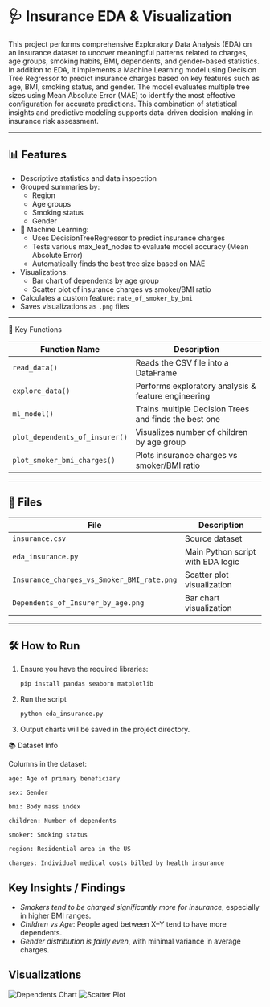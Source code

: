 # 🩺 Insurance EDA & Visualization

This project performs comprehensive Exploratory Data Analysis (EDA) on an insurance dataset to uncover meaningful patterns related to charges, age groups, smoking habits, BMI, dependents, and gender-based statistics. In addition to EDA, it implements a Machine Learning model using Decision Tree Regressor to predict insurance charges based on key features such as age, BMI, smoking status, and gender. The model evaluates multiple tree sizes using Mean Absolute Error (MAE) to identify the most effective configuration for accurate predictions. This combination of statistical insights and predictive modeling supports data-driven decision-making in insurance risk assessment.

---

## 📊 Features

- Descriptive statistics and data inspection
- Grouped summaries by:
  - Region
  - Age groups
  - Smoking status
  - Gender
- 🌲 Machine Learning:
  - Uses DecisionTreeRegressor to predict insurance charges
  - Tests various max_leaf_nodes to evaluate model accuracy (Mean Absolute Error)
  - Automatically finds the best tree size based on MAE
- Visualizations:
  - Bar chart of dependents by age group
  - Scatter plot of insurance charges vs smoker/BMI ratio
- Calculates a custom feature: `rate_of_smoker_by_bmi`
- Saves visualizations as `.png` files

---

📌 Key Functions

| Function Name                  | Description                                           |
| ------------------------------ | ----------------------------------------------------- |
| `read_data()`                  | Reads the CSV file into a DataFrame                   |
| `explore_data()`               | Performs exploratory analysis & feature engineering   |
| `ml_model()`                   | Trains multiple Decision Trees and finds the best one |
| `plot_dependents_of_insurer()` | Visualizes number of children by age group            |
| `plot_smoker_bmi_charges()`    | Plots insurance charges vs smoker/BMI ratio           |

---

## 📁 Files

| File                          | Description                              |
|-------------------------------|------------------------------------------|
| `insurance.csv`               | Source dataset                           |
| `eda_insurance.py`            | Main Python script with EDA logic        |
| `Insurance_charges_vs_Smoker_BMI_rate.png` | Scatter plot visualization |
| `Dependents_of_Insurer_by_age.png`        | Bar chart visualization     |

---

## 🛠️ How to Run

1. Ensure you have the required libraries:
   ```bash
   pip install pandas seaborn matplotlib
   
2. Run the script
   ```bash
   python eda_insurance.py

3. Output charts will be saved in the project directory.


📚 Dataset Info

Columns in the dataset:

    age: Age of primary beneficiary

    sex: Gender

    bmi: Body mass index

    children: Number of dependents

    smoker: Smoking status

    region: Residential area in the US

    charges: Individual medical costs billed by health insurance

## Key Insights / Findings

- *Smokers tend to be charged significantly more for insurance*, especially in higher BMI ranges.
- *Children vs Age*: People aged between X–Y tend to have more dependents.
- *Gender distribution is fairly even*, with minimal variance in average charges.


## Visualizations

![Dependents Chart](images/Dependents_by_age.png)
![Scatter Plot](images/charges_vs_smoker_bmi.png)